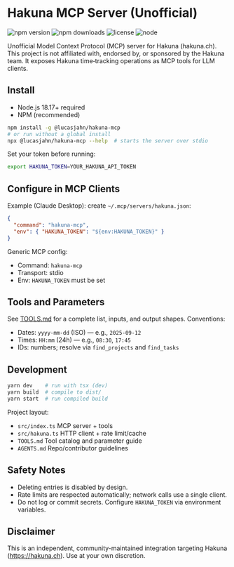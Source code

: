 # Hakuna MCP Server (Unofficial)

![npm version](https://img.shields.io/npm/v/%40lucasjahn%2Fhakuna-mcp)
![npm downloads](https://img.shields.io/npm/dm/%40lucasjahn%2Fhakuna-mcp)
![license](https://img.shields.io/npm/l/%40lucasjahn%2Fhakuna-mcp)
![node](https://img.shields.io/node/v/%40lucasjahn%2Fhakuna-mcp)

Unofficial Model Context Protocol (MCP) server for Hakuna (hakuna.ch). This project is not affiliated with, endorsed by, or sponsored by the Hakuna team. It exposes Hakuna time‑tracking operations as MCP tools for LLM clients.

## Install

- Node.js 18.17+ required
- NPM (recommended)

```bash
npm install -g @lucasjahn/hakuna-mcp
# or run without a global install
npx @lucasjahn/hakuna-mcp --help  # starts the server over stdio
```

Set your token before running:

```bash
export HAKUNA_TOKEN=YOUR_HAKUNA_API_TOKEN
```

## Configure in MCP Clients

Example (Claude Desktop): create `~/.mcp/servers/hakuna.json`:

```json
{
  "command": "hakuna-mcp",
  "env": { "HAKUNA_TOKEN": "${env:HAKUNA_TOKEN}" }
}
```

Generic MCP config:

- Command: `hakuna-mcp`
- Transport: stdio
- Env: `HAKUNA_TOKEN` must be set

## Tools and Parameters

See [TOOLS.md](TOOLS.md) for a complete list, inputs, and output shapes. Conventions:

- Dates: `yyyy-mm-dd` (ISO) — e.g., `2025-09-12`
- Times: `HH:mm` (24h) — e.g., `08:30`, `17:45`
- IDs: numbers; resolve via `find_projects` and `find_tasks`

## Development

```bash
yarn dev    # run with tsx (dev)
yarn build  # compile to dist/
yarn start  # run compiled build
```

Project layout:

- `src/index.ts` MCP server + tools
- `src/hakuna.ts` HTTP client + rate limit/cache
- `TOOLS.md` Tool catalog and parameter guide
- `AGENTS.md` Repo/contributor guidelines

## Safety Notes

- Deleting entries is disabled by design.
- Rate limits are respected automatically; network calls use a single client.
- Do not log or commit secrets. Configure `HAKUNA_TOKEN` via environment variables.

## Disclaimer

This is an independent, community-maintained integration targeting Hakuna (https://hakuna.ch). Use at your own discretion.
